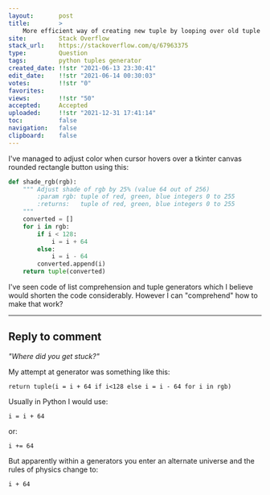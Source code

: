 ```yaml
---
layout:       post
title:        >
    More efficient way of creating new tuple by looping over old tuple
site:         Stack Overflow
stack_url:    https://stackoverflow.com/q/67963375
type:         Question
tags:         python tuples generator
created_date: !!str "2021-06-13 23:30:41"
edit_date:    !!str "2021-06-14 00:30:03"
votes:        !!str "0"
favorites:    
views:        !!str "50"
accepted:     Accepted
uploaded:     !!str "2021-12-31 17:41:14"
toc:          false
navigation:   false
clipboard:    false
---
```


I've managed to adjust color when cursor hovers over a tkinter canvas rounded rectangle button using this:

``` python
def shade_rgb(rgb):
    """ Adjust shade of rgb by 25% (value 64 out of 256)
        :param rgb: tuple of red, green, blue integers 0 to 255
        :returns:   tuple of red, green, blue integers 0 to 255
    """
    converted = []
    for i in rgb:
        if i < 128:
            i = i + 64
        else:
            i = i - 64
        converted.append(i)
    return tuple(converted)
```

I've seen code of list comprehension and tuple generators which I believe would shorten the code considerably. However I can "comprehend" how to make that work?


----------


## Reply to comment

*"Where did you get stuck?"*

My attempt at generator was something like this:

``` 
return tuple(i = i + 64 if i<128 else i = i - 64 for i in rgb)

```

Usually in Python I would use:

``` 
i = i + 64

```

or:

``` 
i += 64

```

But apparently within a generators you enter an alternate universe and the rules of physics change to:

``` 
i + 64

```

